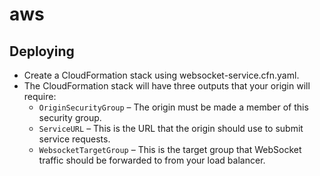 # aws

## Deploying

* Create a CloudFormation stack using websocket-service.cfn.yaml.
* The CloudFormation stack will have three outputs that your origin will require:
    * `OriginSecurityGroup` – The origin must be made a member of this security group.
    * `ServiceURL` – This is the URL that the origin should use to submit service requests.
    * `WebsocketTargetGroup` – This is the target group that WebSocket traffic should be forwarded to from your load balancer.
